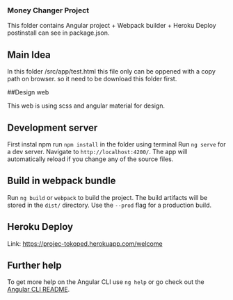 ### Money Changer Project

This folder contains Angular project + Webpack builder + Heroku Deploy postinstall can see in package.json.

## Main Idea

In this folder /src/app/test.html this file only can be oppened with a copy path on browser. so it need to be download this folder first.

##Design web

This web is using scss and angular material for design.

## Development server

First instal npm run `npm install` in the folder using terminal
Run `ng serve` for a dev server. Navigate to `http://localhost:4200/`. The app will automatically reload if you change any of the source files.

## Build in webpack bundle

Run `ng build` or `webpack` to build the project. The build artifacts will be stored in the `dist/` directory. Use the `--prod` flag for a production build.

## Heroku Deploy

Link: https://projec-tokoped.herokuapp.com/welcome

## Further help

To get more help on the Angular CLI use `ng help` or go check out the [Angular CLI README](https://github.com/angular/angular-cli/blob/master/README.md).
